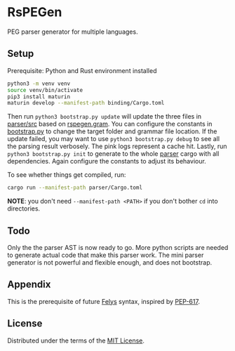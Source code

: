 # RsPEGen

PEG parser generator for multiple languages.

## Setup

Prerequisite: Python and Rust environment installed

```sh
python3 -m venv venv
source venv/bin/activate
pip3 install maturin
maturin develop --manifest-path binding/Cargo.toml
```

Then run `python3 bootstrap.py update` will update the three files in [parser/src](parser/src) based on [rspegen.gram](rspegen.gram). You can configure the constants in [bootstrap.py](bootstrap.py) to change the target folder and grammar file location. If the update failed, you may want to use `python3 bootstrap.py debug` to see all the parsing result verbosely. The pink logs represent a cache hit. Lastly, run `python3 bootstrap.py init` to generate to the whole [parser](parser) cargo with all dependencies. Again configure the constants to adjust its behaviour.

To see whether things get compiled, run:

```sh
cargo run --manifest-path parser/Cargo.toml
```

**NOTE**: you don't need `--manifest-path <PATH>` if you don't bother `cd` into directories.

## Todo

Only the the parser AST is now ready to go. More python scripts are needed to generate actual code that make this parser work. The mini parser generator is not powerful and flexible enough, and does not bootstrap.

## Appendix

This is the prerequisite of future [Felys](https://github.com/felys-lang/felys) syntax, inspired by [PEP-617](https://peps.python.org/pep-0617/).

## License

Distributed under the terms of the [MIT License](https://github.com/FelysNeko/rspegen/blob/main/LICENSE).
